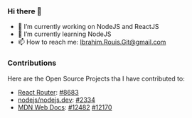 ### Hi there 👋

- 🔭 I’m currently working on NodeJS and ReactJS
- 🌱 I’m currently learning NodeJS
- 📫 How to reach me: Ibrahim.Rouis.Git@gmail.com

### Contributions

Here are the Open Source Projects tha I have contributed to:

* [React Router](https://github.com/remix-run/react-router): [#8683](https://github.com/remix-run/react-router/pull/8683)
* [nodejs/nodejs.dev](https://github.com/nodejs/nodejs.dev): [#2334](https://github.com/nodejs/nodejs.dev/pull/2334)
* [MDN Web Docs](https://github.com/mdn/content): [#12482](https://github.com/mdn/content/pull/12482) [#12170](https://github.com/mdn/content/pull/12170)
